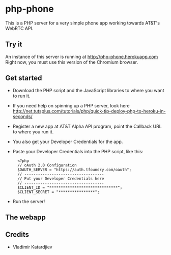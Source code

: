 
# php-phone

This is a PHP server for a very simple phone app working towards AT&T's WebRTC API.

## Try it
An instance of this server is running at http://php-phone.herokuapp.com  
Right now, you must use this version of the Chromium browser.  

## Get started
- Download the PHP script and the JavaScript libraries to where you want to run it. 
- If you need help on spinning up a PHP server, look here http://net.tutsplus.com/tutorials/php/quick-tip-deploy-php-to-heroku-in-seconds/
- Register a new app at AT&T Alpha API program, point the Callback URL to where you run it. 
- You also get your Developer Credentials for the app.
- Paste your Developer Credentials into the PHP script, like this: 
        
		<?php
        // oAuth 2.0 Configuration
        $OAUTH_SERVER = "https://auth.tfoundry.com/oauth";
        // -----------------------------------
        // Put your Developer Credentials here
        // -----------------------------------
        $CLIENT_ID = "******************************";
        $CLIENT_SECRET = "****************";
		
- Run the server! 
		
## The webapp



## Credits
- Vladimir Katardjiev
